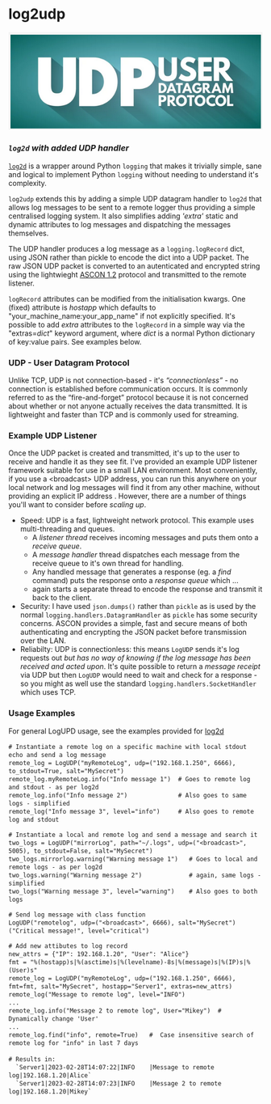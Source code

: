# **log2udp**
<p align="center">
    <img src="assets/UDPglyph.png">
</p>

### _`log2d` with added UDP handler_

[`log2d`](https://github.com/PFython/log2d) is a wrapper around Python `logging` that makes it trivially simple, sane and logical to implement Python `logging` without needing to understand it's complexity.

`log2udp` extends this by adding a simple UDP datagram handler to `log2d` that allows log messages to be sent to a remote logger thus providing a simple centralised logging system. It also simplifies adding *'extra'* static and dynamic attributes to log messages and dispatching the messages themselves.

The UDP handler produces a log message as a `logging.logRecord` dict, using JSON rather than pickle to encode the dict into a UDP packet. The raw JSON UDP packet is converted to an autenticated and encrypted string using the lightwieght [ASCON 1.2](https://github.com/meichlseder/pyascon) protocol and transmitted to the remote listener.

`logRecord` attributes can be modified from the initialisation kwargs. One (fixed) attribute is *hostapp* which defaults to "your_machine_name:your_app_name" if not explicitly specified.  It's possible to add *extra* attributes to the `logRecord` in a simple way via the "extras=_dict_" keyword argument, where _dict_ is a normal Python dictionary of key:value pairs.  See examples below.

### **UDP - User Datagram Protocol**
Unlike TCP, UDP is not connection-based - it's _“connectionless”_ - no connection is established before communication occurs. It is commonly referred to as the “fire-and-forget” protocol because it is not concerned about whether or not anyone actually receives the data transmitted. It is lightweight and faster than TCP and is commonly used for streaming.

### **Example UDP Listener**
Once the UDP packet is created and transmitted, it's up to the user to receive and handle it as they see fit.  I've provided an example UDP listener framework suitable for use in a small LAN environment. Most conveniently, if you use a \<broadcast\> UDP address, you can run this anywhere on your local network and log messages will find it from any other machine, without providing an explicit IP address . However, there are a number of things you'll want to consider before *scaling up*.
* Speed: UDP is a fast, lightweight network protocol.  This example uses multi-threading and queues.  
  - A *listener thread* receives incoming messages and puts them onto a *receive queue*. 
  - A *message handler* thread dispatches each message from the receive queue to it's own thread for handling.  
  - Any handled message that generates a response (eg. a *find* command) puts the response onto a *response queue* which ...
  - again starts a separate thread to encode the response and transmit it back to the client.
* Security: I have used `json.dumps()` rather than `pickle` as is used by the normal `logging.handlers.DatagramHandler` as `pickle` has some security concerns.  ASCON provides a simple, fast and secure means of both authenticating and encrypting the JSON packet before transmission over the LAN.
* Reliabilty: UDP is connectionless: this means `LogUDP` sends it's log requests out *but has no way of knowing if the log message has been received and acted upon*.  It's quite possible to return a *message receipt* via UDP but then `LogUDP` would need to wait and check for a response - so you might as well use the standard `logging.handlers.SocketHandler` which uses TCP.
    
### **Usage Examples**
For general LogUPD usage, see the examples provided for [log2d](https://github.com/PFython/log2d#cookbook)
```
# Instantiate a remote log on a specific machine with local stdout echo and send a log message
remote_log = LogUDP("myRemoteLog", udp=("192.168.1.250", 6666), to_stdout=True, salt="MySecret")
remote_log.myRemoteLog.info("Info message 1")  # Goes to remote log and stdout - as per log2d
remote_log.info("Info message 2")              # Also goes to same logs - simplified
remote_log("Info message 3", level="info")     # Also goes to remote log and stdout
``` 
```
# Instantiate a local and remote log and send a message and search it
two_logs = LogUDP("mirrorLog", path="~/.logs", udp=("<broadcast>", 5005), to_stdout=False, salt="MySecret")
two_logs.mirrorlog.warning("Warning message 1")   # Goes to local and remote logs - as per log2d
two_logs.warning("Warning message 2")             # again, same logs - simplified
two_logs("Warning message 3", level="warning")    # Also goes to both logs
```
```
# Send log message with class function
LogUDP("remotelog", udp=("<broadcast>", 6666), salt="MySecret")("Critical message!", level="critical")
```
```
# Add new attibutes to log record
new_attrs = {"IP": 192.168.1.20", "User": "Alice"}
fmt = "%(hostapp)s|%(asctime)s|%(levelname)-8s|%(message)s|%(IP)s|%(User)s"
remote_log = LogUDP("myRemoteLog", udp=("192.168.1.250", 6666), fmt=fmt, salt="MySecret", hostapp="Server1", extras=new_attrs)
remote_log("Message to remote log", level="INFO")
...
remote_log.info("Message 2 to remote log", User="Mikey")  # Dynamically change 'User'
...
remote_log.find("info", remote=True)   #  Case insensitive search of remote log for "info" in last 7 days

# Results in:  
  `Server1|2023-02-28T14:07:22|INFO    |Message to remote log|192.168.1.20|Alice`
  `Server1|2023-02-28T14:07:23|INFO    |Message 2 to remote log|192.168.1.20|Mikey`
```
